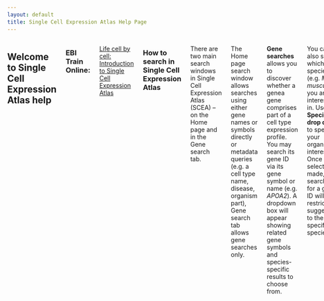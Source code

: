 ```yaml
---
layout: default
title: Single Cell Expression Atlas Help Page
---
```


<div class="columns small-10" markdown="1">

## Welcome to Single Cell Expression Atlas help

### EBI Train Online:  
[Life cell by cell: Introduction to Single Cell Expression Atlas](https://www.ebi.ac.uk/training/online/course/life-cell-cell-introduction-single-cell-expression-atlas)

### How to search in Single Cell Expression Atlas

There are two main search windows in Single Cell Expression Atlas (SCEA) – on the Home page and in the Gene search tab.
 
The Home page search window allows searches using either gene names or symbols directly or metadata queries (e.g. a cell type name, disease, organism part), Gene search tab allows gene searches only.

**Gene searches** allows you to discover whether a genea gene comprises part of a cell type expression profile. You may search its gene ID via its gene symbol or name (e.g. _APOA2_). A dropdown box will appear showing related gene symbols and species-specific results to choose from.

You can also specify which species (e.g. _Mus musculus_) you are interested in. Use the **Species drop down** to specify your organism of interest. Once your selection is made, searching for a gene ID will restrict suggestions to the specified species.

![Single Cell Expression Atlas home page search](assets/img/scxa/home_search.png)

#### Gene Search Results

Once you have selected the gene symbol of interest click **Search** and this will load a new page of all experiments where your selected gene is expressed.

Search results can be filtered using the selection criteria along the left hand side of the search results page. Selecting a filter criteria will remove all non-applicable experiments from the search results. For example: selecting**Species: Homo sapiens** will show only human experiments, similar to searching only on the human specific gene symbol in the Home page Search bar. You can also select experiments where your gene of interest is expressed only in a particular **Organism part**or **Inferred cell type** by selecting these from the relevant drop-down menus.

Additionally, by clicking on the **"Marker gene"** filter you can return search results based on whether your gene of interest comprises part of the specific expression profile for a cluster.

![Single Cell Expression Atlas home page search results](assets/img/scxa/search_results_page.png)

**Metadata search** allows you to find cell type expression profiles from experiments with matching annotations. This can be for example a disease term, a particular cell type or tissue/organ that you’re interested in. Start by typing your search term, e.g. ‘cancer’,  into the main page search box and select a term from the autocomplete options that appear below.
 
![Search_box_with_metadata_suggestions](assets/img/scxa/SCEA_Msearch.png)
 
#### Metadata Search Results
 
Once you’ve entered your keyword and clicked the ‘Search’ button, the Cell Type Wheel, an interactive visualization tool, will appear. If you haven’t specified any particular organism, the wheel will display results from all organisms for which there is relevant data in SCEA. Hovering over any section of the wheel will display the full label.
 
![CTW_cancer_result_with_section_label](assets/img/scxa/SCEA_CTWmain.png)
 
Clicking on any section of the inner rings (e.g. Homo sapiens ‘brain’) of the wheel will filter and reorganise the display to show just that subset of the results. You can navigate the results display and go back to the previous display(s) using the query Path above the wheel.

![CTW_cancer_result_zoom_in](assets/img/scxa/SCEA_CTW_zoom.png)

Clicking on a particular cell type (e.g. ‘astrocyte’) in the outermost ring of the wheel will bring up a Cell Type Marker Gene heatmap.
 
![CTW_cancer_result_cell_type_heatmap](assets/img/scxa/SCEA_CTW_heatmap.png)
 
The heatmap displays the top five marker genes for your selected cell type in each experiment in SCEA that contains the relevant data. Clicking on the experiment accession number will take you to that experiment’s page. You can download the cell type marker gene heatmap either as an image file or as a spreadsheet using the Download button.



### Featured and Latest Experiments

Here, you can toggle between featured experiments and the latest experiments added to the Single Cell Expression Atlas.

![Featured and Latest experiments](assets/img/scxa/featured_and_latestexps.png)

#### Latest Experiments

This is a list of the latest experiments added to the Single Cell Expression Atlas, their title and upload date. You can click on the **Results** link or the experiment title to jump directly to the results page for that dataset. The number of assays is related to the number of sequencing runs. This is not equivalent to the number of cells as some cells do not pass sequencing file quality checks or you can have multiple sequencing runs or libraries generated from the same cell (technical replicates).

![Latest experiments](assets/img/scxa/latest_experiments.png)

In order to view the full list of experiments in the Single Cell Expression Atlas click on the **Browse Experiments** tab along the top of the page.

### Browse Experiments

This page shows you an updated list of all the experiments currently available in the Single Cell Expression Atlas.

The table allows you to quickly browse, filter and download experiment data.

1.  Searchable headers: type in your species or a keyword of interest to filter the table results
2.  Download experiments: click on the checkbox next to your datasets of interest and click on the _Download_ link on the table header to download a bundle (see tooltip) for those experiments
3.  Quick links: click on the title to jump directly to the [results tab](#results-tab) in the experiment page, or the assay number to go the the [experiment design tab](#experiment-design-tab)

![Browse experiments](assets/img/scxa/experiments_table.png)

### Experiment page

Each experiment in Single Cell Expression Atlas has its own **experiment page**, just click on the title of any experiment to view it. At the top of the results page you will see the title of the experiment, the type of experiment and species information.

Below the experiment information you will find a list of any associated publication(s).

![Experiment page](assets/img/scxa/HCA_headerpage.png)

The Experiment page is comprised of four sections:

1.  Results: this is where you can visualise the t-SNE plots (clustering and gene expression) as well as the marker gene heatmap of the data
2.  Experiment Design: this is where you can find the simplified sample metadata for the experiment
3.  Supplementary Information: here you can find the data analysis pipelines and corresponding documentation
4.  Downloads: links to the raw data files; analysis results and sample metadata files

#### Results tab[](#results-tab)

Here you can view the results of the data analysis. This comprises of two visualisation methods: t-SNE plots and the marker gene heatmap. The t-SNE plots display subpopulations within the data and on the left and gene expression variation at single-cell resolution on the right. Each plot can be saved by clicking on the drop down menu symbol at the top right-hand side of the plot.

![Results page](assets/img/scxa/experiments_page_update_annotated.png)

##### t-SNE plot with clusters

These are found in the **t-SNE plots** tab under **Results**. [t-SNE plots](https://lvdmaaten.github.io/tsne/) are a useful way of visualising highly complex data in a 2D space. Although the size and distance between clusters is not very informative, manipulating the t-SNE perplexity value allows you to re-display the data in different ways.

The number of clusters (_k_ value) shows the output of the [Scanpy clustering algorithm](https://scanpy.readthedocs.io/en/latest/api/scanpy.api.tl.louvain.html). Scanpy clusters cells into subgroups using the Louvain algorithm. This also colours the data to allow easier visualisation of different sub-populations within a dataset.

It is also possible to colour the clusters by metadata! The colour legend for each group of cells is displayed along the bottom of the t-SNE plot. The metadata used to colour the clusters is derived from different experimental groups described by the authors. This is displayed in the **Experiment Design** tab along the top of the results page.

![t-SNE plot](assets/img/scxa/tsne_colour_by_metadata.png)

You can hover over a single data point (cell) and a tool-tip will pop up. This displays the **single cell identifier** (a unique reference for that cell) and the **cluster ID** (which other cells share similar gene expression profiles). Additional information can include **cell type**: submitted cell type prior to sequencing analysis and/or the **inferred cell type**: cell type inferred by sequencing analysis based on gene expression profile.

t-SNE plots are calculated at a range of perplexities by the analysis pipeline. The central value is selected by default. Clustering is performed over range of values for resolution in Louvain clustering by Scanpy (producing variable numbers of clusters), and by default the number of clusters corresponding to the default resolution of 1 is selected.

##### t-SNE plot with gene expression

Use the **Gene search box** to search whether a gene comprises part of a cells' expression profile.

Expression levels are displayed as CPM (counts per million) and broken down into four different, logarithmic colour ranges:

1.  Grey spot: expression level is below cutoff (0.1 CPM) or undetected
2.  Light blue spot: expression level is low (between 0.1 to 10 CPM)
3.  Medium blue spot: expression level is medium (between 11 to 1000 CPM)
4.  Dark blue spot: expression level is high (more than 1000 CPM)

![Gene expression plot](assets/img/scxa/tsne_gene_expression.png)

##### Marker Gene heatmap

Genes which comprise part of the specific expression profile for a cell population (cluster) are defined as **marker genes**. These are displayed - 5 per cluster in the **Marker Genes** tab under **Results**. Along the top of the page, you can specify the number of clusters or to view only a subset of clusters. As with the t-SNE plots, the heatmap can also be saved either an image or you can also directly download the data as expression values for each gene per cluster.

![Marker Gene heatmap](assets/img/scxa/HCA_heatmap_annotated.png)

#### Experiment Design tab[](#experiment-design-tab)

This tab displays the **Experiment design file** – a simplified table of the the sample metadata and experimental variables. **Sample characteristics** are generally intrinsic metadata required to understand each sample. **Experimental variables** are usually one or several sample characteristics that describe the experiment groups defined by the study aim. You can browse by row (each row is a single cell). You can also sort each column by clicking on the header row of your attribute of interest. Traverse the data by indicating the number of rows to view at the bottom and by clicking on the **Previous** and **Next** buttons.

You can download the file either via the **Download** button or along with the other data and results files by selecting the **Downloads** tab (see below).

![Experiment Design](assets/img/scxa/experiment_design.png)

#### Supplementary Information tab

Here you can see the **Analysis Methods** applied to the raw data to obtain the clustering and gene expression results.

![Supplementary Information](assets/img/scxa/supplementary_information.png)

#### Downloads tab

The Downloads tab contains all the files that you can download:

1.  **Metadata files:**
    1.  SDRF file (Sample to Data Relationship Format) - [Creating an SDRF](https://www.ebi.ac.uk/arrayexpress/help/creating_a_sdrf.html)
    2.  IDF file (Investigation Design Format) - [Creating an IDF](https://www.ebi.ac.uk/arrayexpress/help/creating_an_idf.html)
    3.  Experiment design file containing the sample characteristics and experiment variable summary table
2.  **Results files:**
    1.  Clustering file: output of Scanpy analysis for clustering of filtered cells for the different _k_ values [(Scanpy clustering algorithm)](https://scanpy.readthedocs.io/en/latest/api/scanpy.api.tl.louvain.html)
    2.  Filtered quantification file: provides the measured gene expression in CPMs for each filtered cell alongside gene and cell ID
    3.  Marker gene files: expression values for each marker gene per cluster
    4.  Normalised counts files
    5.  Raw quantification files
